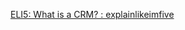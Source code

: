 [ELI5: What is a CRM? : explainlikeimfive](https://old.reddit.com/r/explainlikeimfive/comments/ht7pjq/eli5_what_is_a_crm/)
